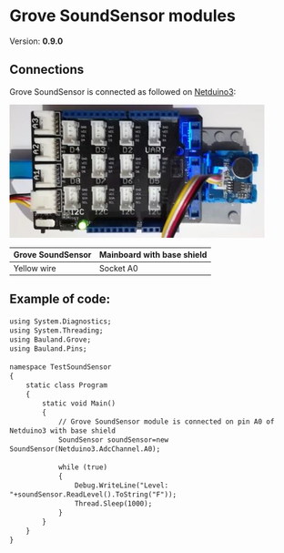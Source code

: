 # Grove SoundSensor modules
Version: __0.9.0__

## Connections ##
Grove SoundSensor is connected as followed on [Netduino3](http://developer.wildernesslabs.co/Netduino/About/):

![Schematic](SoundSensor-Netduino3-with-base-shield.jpg)

Grove SoundSensor | Mainboard with base shield
---------------- | ----------
 Yellow wire | Socket A0

## Example of code:
```CSharp
using System.Diagnostics;
using System.Threading;
using Bauland.Grove;
using Bauland.Pins;

namespace TestSoundSensor
{
    static class Program
    {
        static void Main()
        {
            // Grove SoundSensor module is connected on pin A0 of Netduino3 with base shield
            SoundSensor soundSensor=new SoundSensor(Netduino3.AdcChannel.A0);

            while (true)
            {
                Debug.WriteLine("Level: "+soundSensor.ReadLevel().ToString("F"));
                Thread.Sleep(1000);
            }
        }
    }
}
```

